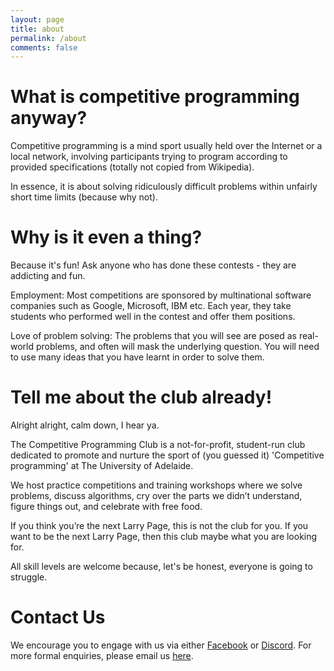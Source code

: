 ```yaml
---
layout: page
title: about
permalink: /about
comments: false
---
```


# What is competitive programming anyway?
Competitive programming is a mind sport usually held over the Internet or a local network, involving participants trying to program according to provided specifications (totally not copied from Wikipedia).

In essence, it is about solving ridiculously difficult problems within unfairly short time limits (because why not).

# Why is it even a thing?
Because it's fun! Ask anyone who has done these contests - they are addicting and fun.

Employment: Most competitions are sponsored by multinational software companies such as Google, Microsoft, IBM etc. Each year, they take students who performed well in the contest and offer them positions.

Love of problem solving: The problems that you will see are posed as real-world problems, and often will mask the underlying question. You will need to use many ideas that you have learnt in order to solve them.

# Tell me about the club already!
Alright alright, calm down, I hear ya.

The Competitive Programming Club is a not-for-profit, student-run club dedicated to promote and nurture the sport of (you guessed it) 'Competitive programming' at The University of Adelaide.

We host practice competitions and training workshops where we solve problems, discuss algorithms, cry over the parts we didn’t understand, figure things out, and celebrate with free food.

If you think you’re the next Larry Page, this is not the club for you. If you want to be the next Larry Page, then this club maybe what you are looking for.

All skill levels are welcome because, let's be honest, everyone is going to struggle.


# Contact Us
<p>We encourage you to engage with us via either <a href="https://www.facebook.com/groups/uoacpc" target="_blank" title="Facebook">Facebook</a> or <a href="https://discord.gg/9yBJs68Sj4" target="_blank" title="Discord">Discord</a>. For more formal enquiries, please email us <a href="mailto:acpc@clubs.auu.org.au">here</a>.</p>
